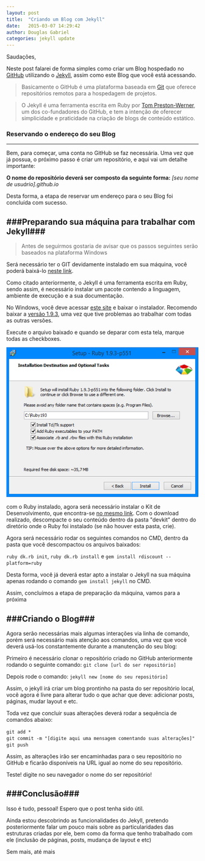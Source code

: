 ```yaml
---
layout: post
title:  "Criando um Blog com Jekyll"
date:   2015-03-07 14:29:42
author: Douglas Gabriel
categories: jekyll update
---
```


Saudações,

Neste post falarei de forma simples como criar um Blog hospedado no [GitHub][github] utilizando o [Jekyll][jekyll], assim como este Blog que você está acessando.

> Basicamente o GitHub é uma plataforma baseada em [Git][git] que oferece repositórios remotos para a hospedagem de projetos.

> O Jekyll é uma ferramenta escrita em Ruby por [Tom Preston-Werner][tomPreston], um dos co-fundadores do GitHub, e tem a intenção de oferecer simplicidade e praticidade na criação de blogs de conteúdo estático.


### Reservando o endereço do seu Blog ###
---
Bem, para começar, uma conta no GitHub se faz necessária. Uma vez que já possua, o próximo passo é criar um repositório, e aqui vai um detalhe importante: 

**O nome do repositório deverá ser composto da seguinte forma:**
*[seu nome de usuário].github.io*

Desta forma, a etapa de reservar um endereço para o seu Blog foi concluída com sucesso.

###Preparando sua máquina para trabalhar com Jekyll###
---

> Antes de seguirmos gostaria de avisar que os passos seguintes serão baseados na plataforma Windows

Será necessário ter o GIT devidamente instalado em sua máquina, você poderá baixá-lo [neste link][gitdownload].

Como citado anteriormente, o Jekyll é uma ferramenta escrita em Ruby, sendo assim, é necessário instalar um pacote contendo a linguagem, ambiente de execução e a sua documentação. 

No Windows, você deve acessar [este site][rubyinstaller] e  baixar o instalador. Recomendo baixar a [versão 1.9.3][ruby193], uma vez que tive problemas ao trabalhar com todas as outras versões.

Execute o arquivo baixado e quando se deparar com esta tela, marque todas as checkboxes. 

<img src="images/rubyinstalation.png"> 

com o Ruby instalado, agora será necessário instalar o Kit de Desenvolvimento, que encontra-se [no mesmo link][rubyinstaller]. Com o download realizado, descompacte o seu conteúdo dentro da pasta "devkit" dentro do diretório onde o Ruby foi instalado (se não houver esta pasta, crie).

Agora será necessário rodar os seguintes comandos no CMD, dentro da pasta que você descompactou os arquivos baixados:
    
`ruby dk.rb init`, `ruby dk.rb install` e `gem install rdiscount --platform=ruby`

Desta forma, você já deverá estar apto a instalar o Jekyll na sua máquina apenas rodando o comando `gem install jekyll` no CMD.

Assim, concluímos a etapa de preparação da máquina, vamos para a próxima

###Criando o Blog###
---

Agora serão necessárias mais algumas interações via linha de comando, porém será necessário mais atenção aos comandos, uma vez que você deverá usá-los constantemente durante a manutenção do seu blog:

Primeiro é necessário clonar o repositório criado no GitHub anteriormente rodando o seguinte comando: `git clone [url do ser repositório]`

Depois rode o comando: `jekyll new [nome do seu repositório]`

Assim, o jekyll irá criar um blog prontinho na pasta do ser repositório local, você agora é livre para alterar tudo o que achar que deve: adicionar posts, páginas, mudar layout e etc.

Toda vez que concluir suas alterações deverá rodar a sequência de comandos abaixo:

`git add *`<br>
`git commit -m "[digite aqui uma mensagem comentando suas alterações]"`<br>
`git push`

Assim, as alterações irão ser encaminhadas para o seu repositório no GitHub e ficarão disponíveis na URL igual ao nome do seu repositório.

Teste! digite no seu navegador o nome do ser repositório!

###Conclusão###
---

Isso é tudo, pessoal! Espero que o post tenha sido útil.

Ainda estou descobrindo as funcionalidades do Jekyll, pretendo posteriormente falar um pouco mais sobre as particularidades das estruturas criadas por ele, bem como da forma que tenho trabalhado com ele (inclusão de páginas, posts, mudança de layout e etc)

Sem mais, até mais

[tomPreston]:    http://en.wikipedia.org/wiki/Tom_Preston-Werner
[jekyll]:        http://jekyllrb.com 
[github]:	     https://github.com
[git]:           http://en.wikipedia.org/wiki/Git_%28software%29
[rubyinstaller]: http://rubyinstaller.org/downloads/
[ruby193]:       http://dl.bintray.com/oneclick/rubyinstaller/rubyinstaller-1.9.3-p551.exe?direct
[gitdownload]:   http://git-scm.com/download/win
